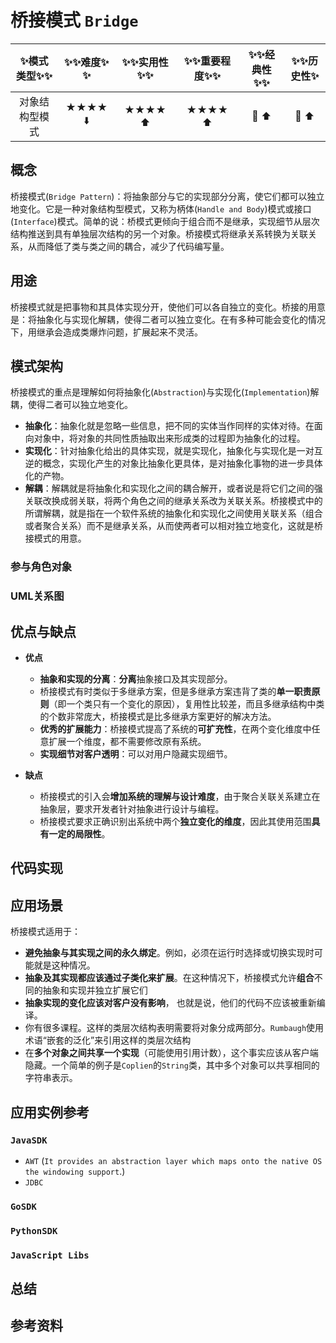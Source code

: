 # 桥接模式 `Bridge`

| :sparkles:模式类型:sparkles::sparkles:|:sparkles::sparkles:难度:sparkles:  :sparkles: | :sparkles::sparkles:实用性:sparkles::sparkles: | :sparkles::sparkles:重要程度:sparkles::sparkles: |  :sparkles::sparkles:经典性:sparkles::sparkles: | :sparkles::sparkles:历史性:sparkles: |
| :----------------------------------------: | :-----------------------------------------------: | :-------------------------------------------------: | :----------------------------------------------------: | :--------------------------------------------------: | :--------------------------------------: |
|                   对象结构型模式                         |                ★★★★ :arrow_down:                 |                  ★★★★ :arrow_up:                   |                    ★★★★ :arrow_up:                    |              :green_heart:  :arrow_up:               |        :green_heart:  :arrow_up:         |

## 概念
桥接模式(`Bridge Pattern`)：将抽象部分与它的实现部分分离，使它们都可以独立地变化。它是一种对象结构型模式，又称为柄体(`Handle and Body`)模式或接口(`Interface`)模式。简单的说：桥模式更倾向于组合而不是继承，实现细节从层次结构推送到具有单独层次结构的另一个对象。桥接模式将继承关系转换为关联关系，从而降低了类与类之间的耦合，减少了代码编写量。

## 用途
桥接模式就是把事物和其具体实现分开，使他们可以各自独立的变化。桥接的用意是：将抽象化与实现化解耦，使得二者可以独立变化。在有多种可能会变化的情况下，用继承会造成类爆炸问题，扩展起来不灵活。

## 模式架构
桥接模式的重点是理解如何将抽象化(`Abstraction`)与实现化(`Implementation`)解耦，使得二者可以独立地变化。
+ **抽象化**：抽象化就是忽略一些信息，把不同的实体当作同样的实体对待。在面向对象中，将对象的共同性质抽取出来形成类的过程即为抽象化的过程。
+ **实现化**：针对抽象化给出的具体实现，就是实现化，抽象化与实现化是一对互逆的概念，实现化产生的对象比抽象化更具体，是对抽象化事物的进一步具体化的产物。
+ **解耦**：解耦就是将抽象化和实现化之间的耦合解开，或者说是将它们之间的强关联改换成弱关联，将两个角色之间的继承关系改为关联关系。桥接模式中的所谓解耦，就是指在一个软件系统的抽象化和实现化之间使用关联关系（组合或者聚合关系）而不是继承关系，从而使两者可以相对独立地变化，这就是桥接模式的用意。


### 参与角色对象



### UML关系图



## 优点与缺点
+ **优点**
	- **抽象和实现的分离**：**分离**抽象接口及其实现部分。
	- 桥接模式有时类似于多继承方案，但是多继承方案违背了类的**单一职责原则**（即一个类只有一个变化的原因），复用性比较差，而且多继承结构中类的个数非常庞大，桥接模式是比多继承方案更好的解决方法。
	- **优秀的扩展能力**：桥接模式提高了系统的**可扩充性**，在两个变化维度中任意扩展一个维度，都不需要修改原有系统。
	- **实现细节对客户透明**：可以对用户隐藏实现细节。

+ **缺点**
	- 桥接模式的引入会**增加系统的理解与设计难度**，由于聚合关联关系建立在抽象层，要求开发者针对抽象进行设计与编程。
 	- 桥接模式要求正确识别出系统中两个**独立变化的维度**，因此其使用范围**具有一定的局限性**。

## 代码实现



## 应用场景

桥接模式适用于：
+ **避免抽象与其实现之间的永久绑定**。例如，必须在运行时选择或切换实现时可能就是这种情况。
+ **抽象及其实现都应该通过子类化来扩展**。在这种情况下，桥接模式允许**组合**不同的抽象和实现并独立扩展它们
+ **抽象实现的变化应该对客户没有影响**， 也就是说，他们的代码不应该被重新编译。
+ 你有很多课程。这样的类层次结构表明需要将对象分成两部分。`Rumbaugh`使用术语“嵌套的泛化”来引用这样的类层次结构
+ 在**多个对象之间共享一个实现**（可能使用引用计数），这个事实应该从客户端隐藏。一个简单的例子是`Coplien`的`String`类，其中多个对象可以共享相同的字符串表示。


## 应用实例参考

### `JavaSDK` 
+ `AWT` (`It provides an abstraction layer which maps onto the native OS the windowing support`.)
+ `JDBC`

### `GoSDK`

### `PythonSDK`

### `JavaScript Libs`



## 总结



## 参考资料





